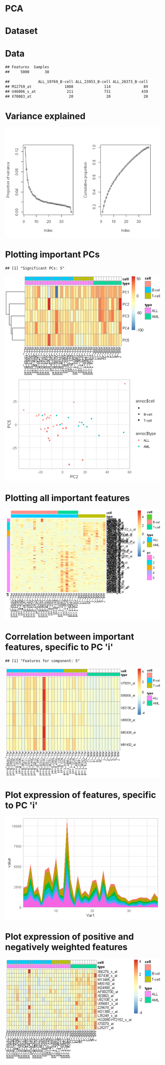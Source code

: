 PCA
================

Dataset
=======

Data
====

    ## Features  Samples 
    ##     5000       38

    ##             ALL_19769_B-cell ALL_23953_B-cell ALL_28373_B-cell
    ## M12759_at               1080              114               89
    ## U46006_s_at              211              731              439
    ## X70083_at                 20               20               20

Variance explained
==================

<img src="PCA_files/figure-markdown_github/unnamed-chunk-3-1.png" style="display: block; margin: auto;" />

Plotting important PCs
======================

    ## [1] "Significant PCs: 5"

<img src="PCA_files/figure-markdown_github/unnamed-chunk-5-1.png" style="display: block; margin: auto;" /><img src="PCA_files/figure-markdown_github/unnamed-chunk-5-2.png" style="display: block; margin: auto;" />

Plotting all important features
===============================

<img src="PCA_files/figure-markdown_github/unnamed-chunk-6-1.png" style="display: block; margin: auto;" />

Correlation between important features, specific to PC 'i'
==========================================================

    ## [1] "Features for component: 5"

<img src="PCA_files/figure-markdown_github/unnamed-chunk-7-1.png" style="display: block; margin: auto;" />

Plot expression of features, specific to PC 'i'
===============================================

<img src="PCA_files/figure-markdown_github/unnamed-chunk-8-1.png" style="display: block; margin: auto;" />

Plot expression of positive and negatively weighted features
============================================================

<img src="PCA_files/figure-markdown_github/unnamed-chunk-9-1.png" style="display: block; margin: auto;" />
